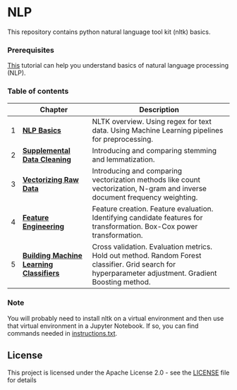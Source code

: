 # NLP

This repository contains python natural language tool kit (nltk) basics.

### Prerequisites

[This](https://www.lynda.com/Python-tutorials/NLP-Python-Machine-Learning-Essential-Training/622075-2.html) tutorial can help you understand basics of natural language processing (NLP).

### Table of contents
| | Chapter | Description |
| --- | --- | --- | 
|1| **[NLP Basics](Chapter1)** | NLTK overview. Using regex for text data. Using Machine Learning pipelines for preprocessing.
|2| **[Supplemental Data Cleaning](Chapter2)** | Introducing and comparing stemming and lemmatization.
|3| **[Vectorizing Raw Data](Chapter3)** | Introducing and comparing vectorization methods like count vectorization, N-gram and inverse document frequency weighting.
|4| **[Feature Engineering](Chapter4)** | Feature creation. Feature evaluation. Identifying candidate features for transformation. Box-Cox power transformation. 
|5| **[Building Machine Learning Classifiers](Chapter5)** | Cross validation. Evaluation metrics. Hold out method. Random Forest classifier. Grid search for hyperparameter adjustment. Gradient Boosting method.

### Note
You will probably need to install nltk on a virtual environment and then use that virtual environment
in a Jupyter Notebook. If so, you can find commands needed in [instructions.txt](instructions.txt).

## License

This project is licensed under the Apache License 2.0 - see the [LICENSE](LICENSE) file for details



